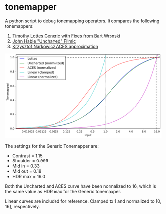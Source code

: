 # tonemapper

A python script to debug tonemapping operators.
It compares the following tonemappers:

1. [Timothy Lottes Generic](http://32ipi028l5q82yhj72224m8j.wpengine.netdna-cdn.com/wp-content/uploads/2016/03/GdcVdrLottes.pdf) with [Fixes from Bart Wronski](https://bartwronski.com/2016/09/01/dynamic-range-and-evs/comment-page-1/)
2. [John Hable "Uncharted" Filmic](http://filmicgames.com/archives/75)
3. [Krzysztof Narkowicz ACES approximation](https://knarkowicz.wordpress.com/2016/01/06/aces-filmic-tone-mapping-curve/)

![Tonemapper comparison](https://github.com/Opioid/tonemapper/blob/master/tonemapper.svg "Tonemapper comparison")

The settings for the Generic Tonemapper are:

- Contrast = 1.15
- Shoulder = 0.995
- Mid in   = 0.33
- Mid out  = 0.18
- HDR max  = 16.0

Both the Uncharted and ACES curve have been normalized to 16, 
which is the same value as HDR max for the Generic tonemapper.

Linear curves are included for reference. Clamped to 1 and normalized to [0, 16], respectively.
